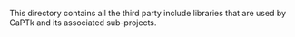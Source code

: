 This directory contains all the third party include libraries that are used by CaPTk and its associated sub-projects.